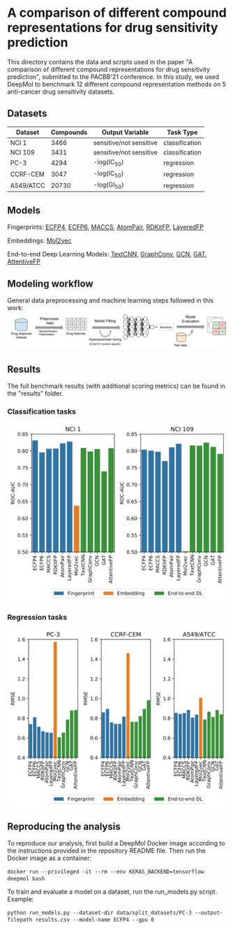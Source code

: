 # A comparison of different compound representations for drug sensitivity prediction

This directory contains the data and scripts used in the paper "A comparison of different compound representations for
drug sensitivity prediction", submitted to the PACBB'21 conference. In this study, we used DeepMol to benchmark 12
different compound representation methods on 5 anti-cancer drug sensitivity datasets.

## Datasets
| Dataset   | Compounds | Output Variable         | Task Type      |
|-----------|-----------|-------------------------|----------------|
| NCI 1     | 3466      | sensitive/not sensitive | classification |
| NCI 109   | 3431      | sensitive/not sensitive | classification |
| PC-3      | 4294      | -log(IC<sub>50</sub>)    | regression     |
| CCRF-CEM  | 3047      | -log(IC<sub>50</sub>)    | regression     |
| A549/ATCC | 20730     | -log(GI<sub>50</sub>)    | regression     |


## Models
Fingerprints: [ECFP4](https://pubs.acs.org/doi/10.1021/ci100050t), [ECFP6](https://pubs.acs.org/doi/10.1021/ci100050t), [MACCS](https://pubs.acs.org/doi/10.1021/ci010132r), [AtomPair](https://pubs.acs.org/doi/10.1021/ci00046a002), [RDKitFP](https://www.rdkit.org/docs/RDKit_Book.html#rdkit-fingerprints), [LayeredFP](https://www.rdkit.org/docs/RDKit_Book.html#layered-fingerprints)

Embeddings: [Mol2vec](https://pubs.acs.org/doi/10.1021/acs.jcim.7b00616)

End-to-end Deep Learning Models: [TextCNN](https://arxiv.org/abs/1408.5882), [GraphConv](https://arxiv.org/abs/1509.09292), [GCN](https://arxiv.org/abs/1609.02907), [GAT](https://arxiv.org/abs/1710.10903), [AttentiveFP](https://pubs.acs.org/doi/10.1021/acs.jmedchem.9b00959)

## Modeling workflow
General data preprocessing and machine learning steps followed in this work:
![workflow](figures/PACBB21_workflow.png)


## Results
The full benchmark results (with additional scoring metrics) can be found in the "results" folder.

### Classification tasks
![classification results](figures/classification_results.png)


### Regression tasks
![regression results](figures/regression_results.png)


## Reproducing the analysis
To reproduce our analysis, first build a DeepMol Docker image according to the instructions provided in the repository
README file. Then run the Docker image as a container:
```
docker run --privileged -it --rm --env KERAS_BACKEND=tensorflow deepmol bash
```

To train and evaluate a model on a dataset, run the run_models.py script. Example:
```
python run_models.py --dataset-dir data/split_datasets/PC-3 --output-filepath results.csv --model-name ECFP4 --gpu 0
```